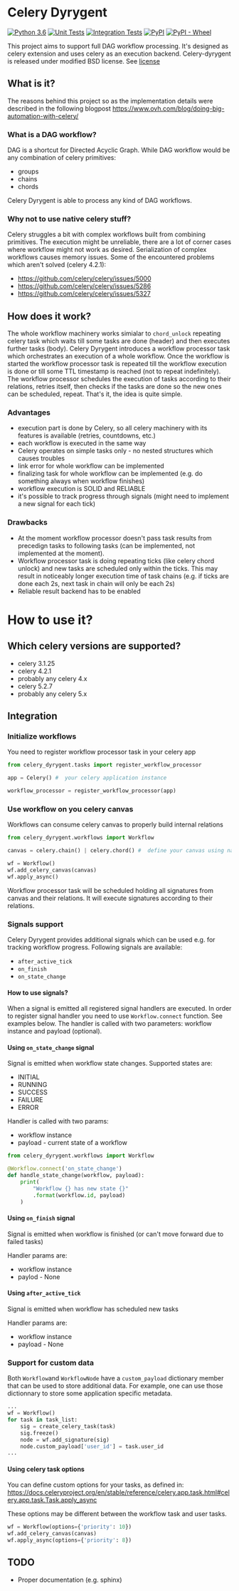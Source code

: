 # Celery Dyrygent

[![Python 3.6](https://img.shields.io/badge/python-3.6-blue.svg)](https://www.python.org/downloads/release/python-360/)
[![Unit Tests](https://github.com/ovh/celery-dyrygent/actions/workflows/unit-tests.yml/badge.svg)](https://github.com/ovh/celery-dyrygent/actions/workflows/unit-tests.yml)
[![Integration Tests](https://github.com/ovh/celery-dyrygent/actions/workflows/integration-tests.yml/badge.svg)](https://github.com/ovh/celery-dyrygent/actions/workflows/integration-tests.yml)
[![PyPI](https://img.shields.io/pypi/v/celery-dyrygent)](https://pypi.org/project/celery-dyrygent/)
[![PyPI - Wheel](https://img.shields.io/pypi/wheel/celery-dyrygent)](https://pypi.org/project/celery-dyrygent/#files)


This project aims to support full DAG workflow processing.
It's designed as celery extension and uses celery as an execution backend.
Celery-dyrygent is released under modified BSD license. See [license](LICENSE)

## What is it?
The reasons behind this project so as the implementation details were described in the following blogpost
https://www.ovh.com/blog/doing-big-automation-with-celery/

### What is a DAG workflow?
DAG is a shortcut for Directed Acyclic Graph.
While DAG workflow would be any combination of celery primitives:
- groups
- chains
- chords

Celery Dyrygent is able to process any kind of DAG workflows.

### Why not to use native celery stuff?
Celery struggles a bit with complex workflows built from combining primitives.
The execution might be unreliable, there are a lot of corner cases where workflow might not work as desired.
Serialization of complex workflows causes memory issues.
Some of the encountered problems which aren't solved (celery 4.2.1):
- https://github.com/celery/celery/issues/5000
- https://github.com/celery/celery/issues/5286
- https://github.com/celery/celery/issues/5327

## How does it work?
The whole workflow machinery works simialar to ```chord_unlock``` repeating celery task which waits till some tasks are done (header) and then executes further tasks (body).
Celery Dyrygent introduces a workflow processor task which orchestrates an execution of a whole workflow.
Once the workflow is started the workflow processor task is repeated till the workflow execution is done or till some TTL timestamp is reached (not to repeat indefinitely).
The workflow processor schedules the execution of tasks according to their relations, retries itself, then checks if the tasks are done so the new ones can be scheduled, repeat.
That's it, the idea is quite simple.

### Advantages
- execution part is done by Celery, so all celery machinery with its features is available (retries, countdowns, etc.)
- each workflow is executed in the same way
- Celery operates on simple tasks only - no nested structures which causes troubles
- link error for whole workflow can be implemented
- finalizing task for whole workflow can be implemented (e.g. do something always when workflow finishes)
- workflow execution is SOLID and RELIABLE
- it's possible to track progress through signals (might need to implement a new signal for each tick)

### Drawbacks
- At the moment workflow processor doesn't pass task results from precedign tasks to following tasks (can be implemented, not implemented at the moment).
- Workflow processor task is doing repeating ticks (like celery chord unlock) and new tasks are scheduled only within the ticks. This may result in noticeably longer execution time of task chains (e.g. if ticks are done each 2s, next task in chain will only be each 2s)
- Reliable result backend has to be enabled

# How to use it?
## Which celery versions are supported?
- celery 3.1.25
- celery 4.2.1
- probably any celery 4.x
- celery 5.2.7
- probably any celery 5.x

## Integration
### Initialize workflows
You need to register workflow processor task in your celery app
```python
from celery_dyrygent.tasks import register_workflow_processor

app = Celery() #  your celery application instance

workflow_processor = register_workflow_processor(app)
```

### Use workflow on you celery canvas
Workflows can consume celery canvas to properly build internal relations
```python
from celery_dyrygent.workflows import Workflow

canvas = celery.chain() | celery.chord() #  define your canvas using native celery mechanisms

wf = Workflow()
wf.add_celery_canvas(canvas)
wf.apply_async()
```

Workflow processor task will be scheduled holding all signatures from canvas and their relations. It will execute signatures according to their relations.

### Signals support
Celery Dyrygent provides additional signals which can be used e.g. for tracking workflow progress. Following signals are available:
- ```after_active_tick```
- ```on_finish```
- ```on_state_change```

#### How to use signals?
When a signal is emitted all registered signal handlers are executed. In order to register signal handler you need to use ```Workflow.connect``` function. See examples below. The handler is called with two parameters: workflow instance and payload (optional).

#### Using ```on_state_change``` signal
Signal is emitted when workflow state changes. Supported states are:
- INITIAL
- RUNNING
- SUCCESS
- FAILURE
- ERROR

Handler is called with two params:
- workflow instance
- payload - current state of a workflow

``` python
from celery_dyrygent.workflows import Workflow

@Workflow.connect('on_state_change')
def handle_state_change(workflow, payload):
    print(
        "Workflow {} has new state {}"
        .format(workflow.id, payload)
    )
```

#### Using ```on_finish``` signal
Signal is emitted when workflow is finished (or can't move forward due to failed tasks)

Handler params are:
- workflow instance
- paylod - None

#### Using ```after_active_tick```
Signal is emitted when workflow has scheduled new tasks

Handler params are:
- workflow instance
- payload - None


### Support for custom data
Both `Workflow`and `WorkflowNode` have a `custom_payload` dictionary member that can be used to store 
additional data. For example, one can use those dictionnary to store some application specific 
metadata.

```python
...
wf = Workflow()
for task in task_list:
    sig = create_celery_task(task)
    sig.freeze()
    node = wf.add_signature(sig)
    node.custom_payload['user_id'] = task.user_id
...
```

#### Using celery task options
You can define custom options for your tasks, as defined in:
https://docs.celeryproject.org/en/stable/reference/celery.app.task.html#celery.app.task.Task.apply_async

These options may be different between the workflow task and user tasks.
``` python
wf = Workflow(options={'priority': 10})
wf.add_celery_canvas(canvas)
wf.apply_async(options={'priority': 8})
```

## TODO
- Proper documentation (e.g. sphinx)

